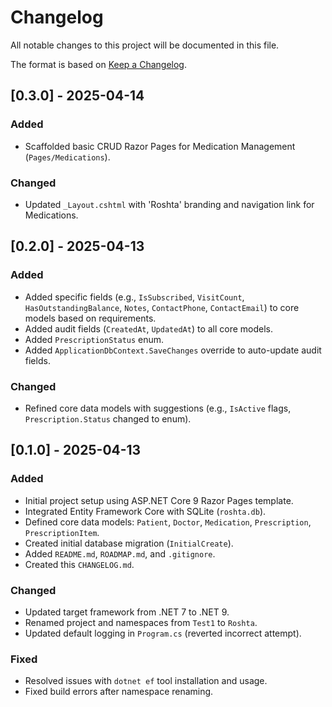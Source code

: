 # Changelog

All notable changes to this project will be documented in this file.

The format is based on [Keep a Changelog](https://keepachangelog.com/en/1.0.0/).

## [0.3.0] - 2025-04-14

### Added

*   Scaffolded basic CRUD Razor Pages for Medication Management (`Pages/Medications`).

### Changed

*   Updated `_Layout.cshtml` with 'Roshta' branding and navigation link for Medications.

## [0.2.0] - 2025-04-13

### Added

*   Added specific fields (e.g., `IsSubscribed`, `VisitCount`, `HasOutstandingBalance`, `Notes`, `ContactPhone`, `ContactEmail`) to core models based on requirements.
*   Added audit fields (`CreatedAt`, `UpdatedAt`) to all core models.
*   Added `PrescriptionStatus` enum.
*   Added `ApplicationDbContext.SaveChanges` override to auto-update audit fields.

### Changed

*   Refined core data models with suggestions (e.g., `IsActive` flags, `Prescription.Status` changed to enum).

## [0.1.0] - 2025-04-13

### Added

*   Initial project setup using ASP.NET Core 9 Razor Pages template.
*   Integrated Entity Framework Core with SQLite (`roshta.db`).
*   Defined core data models: `Patient`, `Doctor`, `Medication`, `Prescription`, `PrescriptionItem`.
*   Created initial database migration (`InitialCreate`).
*   Added `README.md`, `ROADMAP.md`, and `.gitignore`.
*   Created this `CHANGELOG.md`.

### Changed

*   Updated target framework from .NET 7 to .NET 9.
*   Renamed project and namespaces from `Test1` to `Roshta`.
*   Updated default logging in `Program.cs` (reverted incorrect attempt).

### Fixed

*   Resolved issues with `dotnet ef` tool installation and usage.
*   Fixed build errors after namespace renaming. 
